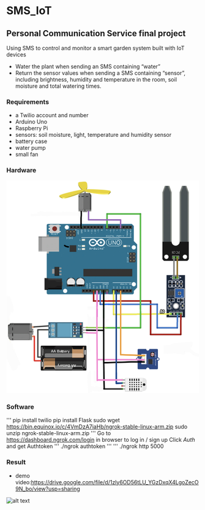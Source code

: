 # SMS_IoT
## Personal Communication Service final project
Using SMS to control and monitor a smart garden system built with IoT devices
* Water the plant when sending an SMS containing “water”
* Return the sensor values when sending a SMS containing “sensor”, including brightness, humidity and temperature in the room, soil moisture and total watering times.

### Requirements
* a Twilio account and number
* Arduino Uno
* Raspberry Pi
* sensors: soil moisture, light, temperature and humidity sensor
* battery case
* water pump
* small fan

### Hardware
![alt text](https://github.com/105061210/SMS_IoT/blob/main/assets/pcs_final.jpeg)

### Software
'''
pip install twilio
pip install Flask
sudo wget https://bin.equinox.io/c/4VmDzA7iaHb/ngrok-stable-linux-arm.zip
sudo unzip ngrok-stable-linux-arm.zip
'''
Go to https://dashboard.ngrok.com/login in browser to log in / sign up
Click *Auth* and get Authtoken
'''
./ngrok authtoken <the token depends on your account>
'''
'''
./ngrok http 5000

### Result
* demo video:https://drive.google.com/file/d/1zly6OD56tLU_YGzDxqX4LgoZecO9N_bo/view?usp=sharing

![alt text](https://github.com/105061210/SMS_IoT/blob/main/assets/pcs_final_1.jpeg)








